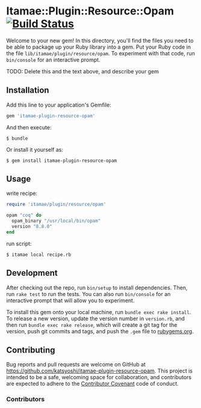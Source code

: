 # Itamae::Plugin::Resource::Opam [![Build Status](https://travis-ci.org/katsyoshi/itamae-plugin-resource-opam.svg?branch=master)](https://travis-ci.org/katsyoshi/itamae-plugin-resource-opam)

Welcome to your new gem! In this directory, you'll find the files you need to be able to package up your Ruby library into a gem. Put your Ruby code in the file `lib/itamae/plugin/resource/opam`. To experiment with that code, run `bin/console` for an interactive prompt.

TODO: Delete this and the text above, and describe your gem

## Installation

Add this line to your application's Gemfile:

```ruby
gem 'itamae-plugin-resource-opam'
```

And then execute:

    $ bundle

Or install it yourself as:

    $ gem install itamae-plugin-resource-opam

## Usage

write recipe:
```ruby
require 'itamae/plugin/resource/opam'

opam "coq" do
  opam_binary "/usr/local/bin/opam"
  version "8.8.0"
end
```

run script:
```console
$ itamae local recipe.rb
```

## Development

After checking out the repo, run `bin/setup` to install dependencies. Then, run `rake test` to run the tests. You can also run `bin/console` for an interactive prompt that will allow you to experiment.

To install this gem onto your local machine, run `bundle exec rake install`. To release a new version, update the version number in `version.rb`, and then run `bundle exec rake release`, which will create a git tag for the version, push git commits and tags, and push the `.gem` file to [rubygems.org](https://rubygems.org).

## Contributing

Bug reports and pull requests are welcome on GitHub at https://github.com/katsyoshi/itamae-plugin-resource-opam. This project is intended to be a safe, welcoming space for collaboration, and contributors are expected to adhere to the [Contributor Covenant](contributor-covenant.org) code of conduct.

### Contributors
